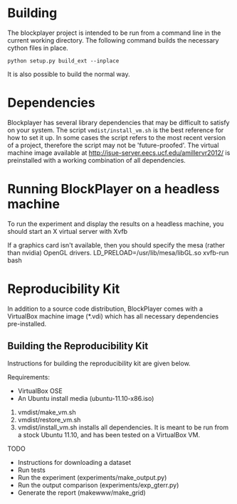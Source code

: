 Building
========
The blockplayer project is intended to be run from a command line in the current working directory. The following command builds the necessary cython files in place.

    python setup.py build_ext --inplace

It is also possible to build the normal way.


Dependencies
============
Blockplayer has several library dependencies that may be difficult to satisfy on your system. The script <code>vmdist/install_vm.sh</code> is the best reference for how to set it up. In some cases the script refers to the most recent version of a project, therefore the script may not be 'future-proofed'. The virtual machine image available at http://isue-server.eecs.ucf.edu/amillervr2012/ is preinstalled with a working combination of all dependencies.


Running BlockPlayer on a headless machine
=========================================

To run the experiment and display the results on a headless machine, you should start an X virtual server with
    Xvfb

If a graphics card isn't available, then you should specify the mesa (rather than nvidia) OpenGL drivers.
    LD_PRELOAD=/usr/lib/mesa/libGL.so xvfb-run bash


Reproducibility Kit
=================================

In addition to a source code distribution, BlockPlayer comes with a VirtualBox machine image (*.vdi) which has all necessary dependencies pre-installed.


Building the Reproducibility Kit
--------------------------------
Instructions for building the reproducibility kit are given below.


Requirements:
- VirtualBox OSE
- An Ubuntu install media (ubuntu-11.10-x86.iso)


1. vmdist/make_vm.sh
2. vmdist/restore_vm.sh
1. vmdist/install_vm.sh installs all dependencies. It is meant to be run from a stock Ubuntu 11.10, and has been tested on a VirtualBox VM.


TODO
- Instructions for downloading a dataset
- Run tests
- Run the experiment (experiments/make_output.py)
- Run the output comparison (experiments/exp_gterr.py)
- Generate the report (makewww/make_grid)
